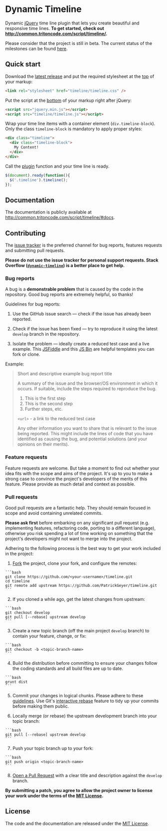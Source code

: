 # Dynamic Timeline

Dynamic [jQuery](http://jquery.com/) time line plugin that lets you create beautiful and responsive time lines. **To get started, check out http://common.tritoncode.com/script/timeline/.**

Please consider that the project is still in beta. The current status of the milestones can be found [here](https://github.com/PatrickGeyer/timeline/milestones).

## Quick start

Download the [latest release](https://github.com/PatrickGeyer/timeline/zipball/master) and put the required stylesheet at the [top](https://developer.yahoo.com/performance/rules.html#css_top) of your markup:

```html
<link rel="stylesheet" href="timeline/timeline.css" />
```

Put the script at the [bottom](https://developer.yahoo.com/performance/rules.html#js_bottom) of your markup right after jQuery:

```html
<script src="jquery.min.js"></script>
<script src="timeline/timeline.js"></script>
```

Wrap your time line items with a container element (`div.timeline-block`). Only the class `timeline-block` is mandatory to apply proper styles:

```html
<div class="timeline">
  <div class="timeline-block">
    My Content!
  </div>
</div>
```

Call the [plugin](http://learn.jquery.com/plugins/) function and your time line is ready.

```javascript
$(document).ready(function(){
  $('.timeline').timeline();
});
```

## Documentation

The documentation is publicly available at http://common.tritoncode.com/script/timeline/#docs.

## Contributing

The [issue tracker](https://github.com/PatrickGeyer/timeline/issues) is the preferred channel for bug reports, features requests and submitting pull requests.

**Please do not use the issue tracker for personal support requests. Stack Overflow ([`dynamic-timeline`](http://stackoverflow.com/questions/tagged/dynamic-timeline)) is a better place to get help.**

### Bug reports

A bug is a **demonstrable problem** that is caused by the code in the repository. Good bug reports are extremely helpful, so thanks!

Guidelines for bug reports:

  1. Use the GitHub issue search — check if the issue has already been reported.

  2. Check if the issue has been fixed — try to reproduce it using the latest `develop` branch in the repository.

  3. Isolate the problem — ideally create a reduced test case and a live example. This [JSFiddle](http://jsfiddle.net/eqbL6vLb/) and this [JS Bin](http://jsbin.com/xuxozu/1) are helpful templates you can fork or clone.

Example:

> Short and descriptive example bug report title
> 
> A summary of the issue and the browser/OS environment in which it occurs. If suitable, include the steps required to reproduce the bug.
> 
>   1. This is the first step
>   2. This is the second step
>   3. Further steps, etc.
> 
> `<url>` - a link to the reduced test case
> 
> Any other information you want to share that is relevant to the issue being reported. This might include the lines of code that you have identified as causing the bug, and potential solutions (and your opinions on their merits).

### Feature requests

Feature requests are welcome. But take a moment to find out whether your idea fits with the scope and aims of the project. It's up to you to make a strong case to convince the project's developers of the merits of this feature. Please provide as much detail and context as possible.

### Pull requests

Good pull requests are a fantastic help. They should remain focused in scope and avoid containing unrelated commits.

**Please ask first** before embarking on any significant pull request (e.g. implementing features, refactoring code, porting to a different language), otherwise you risk spending a lot of time working on something that the project's developers might not want to merge into the project.

Adhering to the following process is the best way to get your work included in the project:

  1. [Fork](http://help.github.com/fork-a-repo/) the project, clone your fork, and configure the remotes:

    ```bash
    git clone https://github.com/<your-username>/timeline.git
    cd timeline
    git remote add upstream https://github.com/PatrickGeyer/timeline.git
    ```

  2. If you cloned a while ago, get the latest changes from upstream:

    ```bash
    git checkout develop
    git pull [--rebase] upstream develop
    ```

  3. Create a new topic branch (off the main project `develop` branch) to contain your feature, change, or fix:

    ```bash
    git checkout -b <topic-branch-name>
    ```

  4. Build the distribution before committing to ensure your changes follow the coding standards and all build files are up to date.

    ```bash
    grunt dist
    ```

  5. Commit your changes in logical chunks. Please adhere to these [guidelines](http://tbaggery.com/2008/04/19/a-note-about-git-commit-messages.html). Use Git's [interactive rebase](https://help.github.com/articles/interactive-rebase) feature to tidy up your commits before making them public.

  6. Locally merge (or rebase) the upstream development branch into your topic branch:

    ```bash
    git pull [--rebase] upstream develop
    ```

  7. Push your topic branch up to your fork:

    ```bash
    git push origin <topic-branch-name>
    ```

  8. [Open a Pull Request](https://help.github.com/articles/using-pull-requests/) with a clear title and description against the `develop` branch.

**By submitting a patch, you agree to allow the project owner to
license your work under the terms of the [MIT License](LICENSE).**

## License

The code and the documentation are released under the [MIT License](LICENSE).
